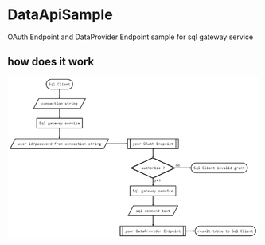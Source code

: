 # DataApiSample
OAuth Endpoint and DataProvider Endpoint sample for sql gateway service

## how does it work
![markdown](https://raw.githubusercontent.com/whSwitching/DataApiSample/main/images/flow.png)
